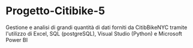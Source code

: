 # Progetto-Citibike-5
Gestione e analisi di grandi quantità di dati forniti da CitibBikeNYC tramite l'utilizzo di Excel, SQL (postgreSQL), Visual Studio (Python) e Microsoft Power BI
